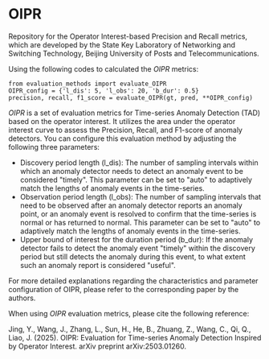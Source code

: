 # OIPR

Repository  for the Operator Interest-based Precision and Recall metrics, which are developed by the State Key Laboratory of Networking and Switching Technology, Beijing University of Posts and Telecommunications.

Using the following codes to calculated the *OIPR* metrics:

```
from evaluation_methods import evaluate_OIPR
OIPR_config = {'l_dis': 5, 'l_obs': 20, 'b_dur': 0.5}
precision, recall, f1_score = evaluate_OIPR(gt, pred, **OIPR_config)
```

*OIPR* is a set of evaluation metrics for Time-series Anomaly Detection (TAD) based on the operator interest. It utilizes the area under the operator interest curve to assess the Precision, Recall, and F1-score of anomaly detectors. You can configure this evaluation method by adjusting the following three parameters:

* Discovery period length (l_dis): The number of sampling intervals within which an anomaly detector needs to detect an anomaly event to be considered "timely". This parameter can be set to "auto" to adaptively match the lengths of anomaly events in the time-series.
* Observation period length (l_obs): The number of sampling intervals that need to be observed after an anomaly detector reports an anomaly point, or an anomaly event is resolved to confirm that the time-series is normal or has returned to normal. This parameter can be set to "auto" to adaptively match the lengths of anomaly events in the time-series.
* Upper bound of interest for the duration period (b_dur): If the anomaly detector fails to detect the anomaly event "timely" within the discovery period but still detects the anomaly during this event, to what extent such an anomaly report is considered "useful".

For more detailed explanations regarding the characteristics and parameter configuration of OIPR, please refer to the corresponding paper by the authors.

When using *OIPR* evaluation metrics, please cite the following reference:

Jing, Y., Wang, J., Zhang, L., Sun, H., He, B., Zhuang, Z., Wang, C., Qi, Q., Liao, J. (2025). OIPR: Evaluation for Time-series Anomaly Detection Inspired by Operator Interest. arXiv preprint arXiv:2503.01260.

